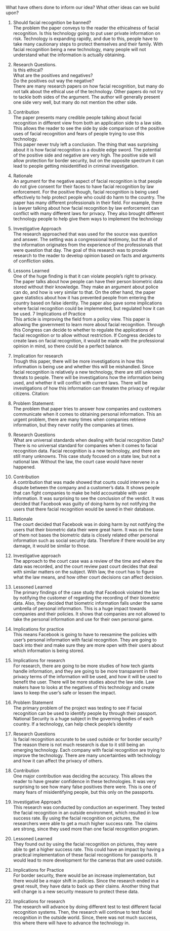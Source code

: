 What have others done to inform our idea? What other ideas can we build upon?

1. Should facial recognition be banned? <br>
The problem the paper conveys to the reader the ethicalness of facial recognition. Is this technology going to put user private information on risk. Technology is expanding rapidly, and due to this, people have to take many cautionary steps to protect themselves and their family. With facial recognition being a new technology, many people will not understand what the information is actually obtaining.
2. Research Questions.<br>
	Is this ethical?<br>
	What are the positives and negatives?<br>
	Do the positives out way the negative?<br>
	There are many research papers on how facial recognition, but many do not talk about the ethical use of the technology. Other papers do not try to tackle both sides of the argument. The author will generally present one side very well, but many do not mention the other side.<br>
3. Contribution<br>
The paper presents many credible people talking about facial recognition in different view from both an application side to a law side. This allows the reader to see the side by side comparison of the positive uses of facial recognition and fears of people trying to use this technology.<br>
This paper never truly left a conclusion. The thing that was surprising about it is how facial recognition is a double edge sword. The potential of the positive side and negative are very high. The positive side will allow protection for border security, but on the opposite spectrum it can lead to people getting misidentified in criminal investigation.
4. Rationale<br>
 An argument for the negative aspect of facial recognition is that people do not give consent for their faces to have facial recognition by law enforcement. For the positive though, facial recognition is being used effectively to help protect people who could do harm to the country.
The paper has many different professionals in their field. For example, there is lawyer talking about how facial recognition by law enforcement can conflict with many different laws for privacy. They also brought different technology people to help give them ways to implement the technology
5. Investigative Approach<br>
The research approached that was used for the source was question and answer. The setting was a congressional testimony, but the all of the information originates from the experience of the professionals that were question that day. The goal of this research was to provide research to the reader to develop opinion based on facts and arguments of confliction sides.
6. Lessons Learned<br>
One of the huge finding is that it can violate people’s right to privacy. The paper talks about how people can have their person biometric data stored without their knowledge. They make an argument about police can do, and how is very similar to that. On the other hand, the paper gave statistics about how it has prevented people from entering the country based on false identity. The paper also gave some implications where facial recognition could be implemented, but regulated how it can be used.
7 Implications of Practice<br>
This article is improving the field from a policy view. This paper is allowing the government to learn more about facial recognition. Through this Congress can decide to whether to regulate the applications of facial recognition or to allow without restriction. If Congress decides to create laws on facial recognition, it would be made with the professional opinion in mind, so there could be a perfect balance.

8. Implication for research<br>
Trough this paper, there will be more investigations in how this information is being use and whether this will be mishandled. Since facial recognition is relatively a new technology, there are still unknown threats to people. There will be investigations how the information being used, and whether it will conflict with current laws. There will be investigations of how this information can threaten the privacy of regular citizens.
Citation: 

1. Problem Statement:<br>
The problem that paper tries to answer how companies and customers communicate when it comes to obtaining personal information. This an urgent problem, there are many times when companies retrieve information, but they never notify the companies at times.
2. Research Questions<br>
What are universal standards when dealing with facial recognition Data?
There is no universal standard for companies when it comes to facial recognition data. Facial recognition is a new technology, and there are still many unknowns. This case study focused on a state law, but not a national law. Without the law, the court case would have never happened.
3. Contribution<br>
A contribution that was made showed that courts could intervene in a dispute between the company and a customer’s data. It shows people that can fight companies to make be held accountable with user information. It was surprising to see the conclusion of the verdict. It was decided that Facebook was guilty of doing harm by not notifying the users that there facial recognition would be saved in their database.
4. Rationale<br>
The court decided that Facebook was in doing harm by not notifying the users that their biometric data their were great harm. It was on the base of them not bases the biometric data is closely related other personal information such as social security data. Therefore if there would be any damage, it would be similar to those.
5. Investigative approach<br>
The approach to the court case was a review of the time and where the data was recorded, and the court review past court decides that deal with similar matters on the subject. With law, the court has to figure what the law means, and how other court decisions can affect decision.
6. Lessoned Learned<br>
The primary findings of the case study that Facebook violated the law by notifying the customer of regarding the recording of their biometric data. Also, they decided that biometric information falls under the same umbrella of personal information. This is a huge impact towards companies and their policies.  It shows that companies are not allowed to take the personal information and use for their own personal game.
7. Implications for practice<br>
This means Facebook is going to have to reexamine the policies with user’s personal information with facial recognition. They are going to back into their and make sure they are more open with their users about which information is being stored.
8. Implications for research<br>
For research, there are going to be more studies of how tech giants handle information, and they are going to be more transparent in their privacy terms of the information will be used, and how it will be used to benefit the user. There will be more studies about the law side. Law makers have to looks at the negatives of this technology and create laws to keep the user’s safe or lessen the impact.

1. Problem Statement<br>
The primary problem of the project was testing to see if facial recognition can be used to identify people by through their passport. National Security is a huge subject in the governing bodies of each country. If a technology, can help check people’s identity
2. Research Questions<br>
Is facial recognition accurate to be used outside or for border security?
The reason there is not much research is due to it still being an emerging technology. Each company with facial recognition are trying to improve the technology. There are many uncertainties with technology and how it can affect the privacy of others.
3. Contribution<br>
One major contribution was deciding the accuracy. This allows the reader to have greater confidence in these technologies. It was  very surprising to see how many false positives there were. This is one of many fears of misidentifying people, but this only on the passports.
4. Investigative Approach<br>
This research was conducted by conduction an experiment. They tested the facial recognition in an outside environment, which resulted in low success rate. By using the facial recognition on pictures, the researchers were able to get a much higher success rate. The claims are strong, since they used more than one facial recognition program.
5. Lessoned Learned<br>
They found out by using the facial recognition on pictures, they were able to get a higher success rate. This could have an impact by having a practical implementation of these facial recognitions for passports. It would lead to more development for the cameras that are used outside.
6. Implications for Practice<br>
For border security, there would be an increase implementation, but there would be a major shift in policies. Since the research ended in a great result, they have data to back up their claims. Another thing that will change is a new security measure to protect these data.
7. Implications for research<br>
The research will advance by doing different test to test different facial recognition systems. Then, the research will continue to test facial recognition in the outside world. Since, there was not much success, this where there will have to advance the technology in.

